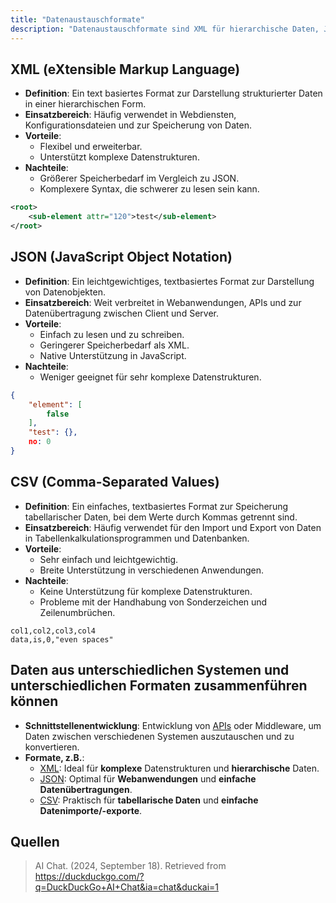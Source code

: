 ```yaml
---
title: "Datenaustauschformate"
description: "Datenaustauschformate sind XML für hierarchische Daten, JSON für Webanwendungen und CSV für tabellarische Daten. XML ist flexibel aber speicherintensiv, JSON leichtgewichtig, CSV einfach aber ohne komplexe Strukturen. Sie ermöglichen Datenintegration zwischen Systemen."
---
```


## XML (eXtensible Markup Language)
- **Definition**: Ein text basiertes Format zur Darstellung strukturierter Daten in einer hierarchischen Form.
- **Einsatzbereich**: Häufig verwendet in Webdiensten, Konfigurationsdateien und zur Speicherung von Daten.
- **Vorteile**:
	- Flexibel und erweiterbar.
	- Unterstützt komplexe Datenstrukturen.
- **Nachteile**:
	- Größerer Speicherbedarf im Vergleich zu JSON.
	- Komplexere Syntax, die schwerer zu lesen sein kann.

```xml
<root>
	<sub-element attr="120">test</sub-element>
</root>
```

## JSON (JavaScript Object Notation)
- **Definition**: Ein leichtgewichtiges, textbasiertes Format zur Darstellung von Datenobjekten.
- **Einsatzbereich**: Weit verbreitet in Webanwendungen, APIs und zur Datenübertragung zwischen Client und Server.
- **Vorteile**:
	- Einfach zu lesen und zu schreiben.
	- Geringerer Speicherbedarf als XML.
	- Native Unterstützung in JavaScript.
- **Nachteile**:
	- Weniger geeignet für sehr komplexe Datenstrukturen.

```json
{
	"element": [
		false
	],
	"test": {},
	no: 0
}
```

## CSV (Comma-Separated Values)
- **Definition**: Ein einfaches, textbasiertes Format zur Speicherung tabellarischer Daten, bei dem Werte durch Kommas getrennt sind.
- **Einsatzbereich**: Häufig verwendet für den Import und Export von Daten in Tabellenkalkulationsprogrammen und Datenbanken.
- **Vorteile**:
	- Sehr einfach und leichtgewichtig.
	- Breite Unterstützung in verschiedenen Anwendungen.
- **Nachteile**:
	- Keine Unterstützung für komplexe Datenstrukturen.
	- Probleme mit der Handhabung von Sonderzeichen und Zeilenumbrüchen.

```csv
col1,col2,col3,col4
data,is,0,"even spaces"
```
## Daten aus unterschiedlichen Systemen und unterschiedlichen Formaten zusammenführen können
- **Schnittstellenentwicklung**: Entwicklung von [APIs](/open-fidup/lerninhalte/api-schnittstellen) oder Middleware, um Daten zwischen verschiedenen Systemen auszutauschen und zu konvertieren.
- **Formate, z.B.**:
	- [XML](/open-fidup/lerninhalte/datenaustauschformate/): Ideal für **komplexe** Datenstrukturen und **hierarchische** Daten.
	- [JSON](/open-fidup/lerninhalte/datenaustauschformate/): Optimal für **Webanwendungen** und **einfache Datenübertragungen**.
	- [CSV](/open-fidup/lerninhalte/datenaustauschformate/): Praktisch für **tabellarische Daten** und **einfache Datenimporte/-exporte**.

## Quellen

> AI Chat. (2024, September 18). Retrieved from https://duckduckgo.com/?q=DuckDuckGo+AI+Chat&ia=chat&duckai=1